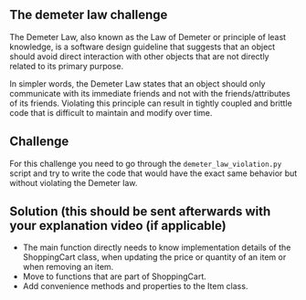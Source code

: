 ## The demeter law challenge

The Demeter Law, also known as the Law of Demeter or principle of least knowledge, is a software design guideline that
suggests that an object should avoid direct interaction with other objects that are not directly related to its primary
purpose.

In simpler words, the Demeter Law states that an object should only communicate with its immediate friends and not
with the friends/attributes of its friends. Violating this principle can result in tightly coupled and brittle code that is
difficult to maintain and modify over time.

## Challenge

For this challenge you need to go through the `demeter_law_violation.py` script and try to write the code that would
have the exact same behavior but without violating the Demeter law.

## Solution (this should be sent afterwards with your explanation video (if applicable)

- The main function directly needs to know implementation details of the ShoppingCart class, when updating the price or quantity of an item or when removing an item.
- Move to functions that are part of ShoppingCart.
- Add convenience methods and properties to the Item class.
